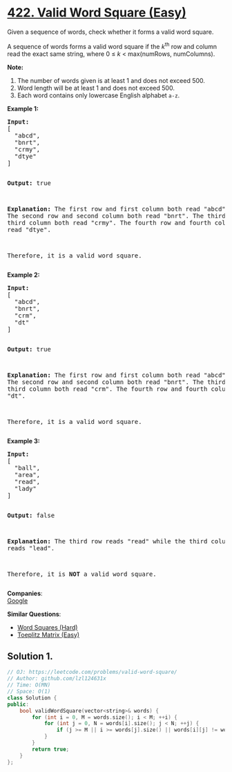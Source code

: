 # [422. Valid Word Square (Easy)](https://leetcode.com/problems/valid-word-square/)

<p>Given a sequence of words, check whether it forms a valid word square.</p>

<p>A sequence of words forms a valid word square if the <i>k</i><sup>th</sup> row and column read the exact same string, where 0 ≤ <i>k</i> &lt; max(numRows, numColumns).</p>

<p><b>Note:</b><br>
</p><ol>
<li>The number of words given is at least 1 and does not exceed 500.</li>
<li>Word length will be at least 1 and does not exceed 500.</li>
<li>Each word contains only lowercase English alphabet <code>a-z</code>.</li>
</ol>
<p></p>

<p><b>Example 1:</b>
</p><pre><b>Input:</b>
[
  "abcd",
  "bnrt",
  "crmy",
  "dtye"
]

<b>Output:</b>
true

<b>Explanation:</b>
The first row and first column both read "abcd".
The second row and second column both read "bnrt".
The third row and third column both read "crmy".
The fourth row and fourth column both read "dtye".

Therefore, it is a valid word square.
</pre>
<p></p>

<p><b>Example 2:</b>
</p><pre><b>Input:</b>
[
  "abcd",
  "bnrt",
  "crm",
  "dt"
]

<b>Output:</b>
true

<b>Explanation:</b>
The first row and first column both read "abcd".
The second row and second column both read "bnrt".
The third row and third column both read "crm".
The fourth row and fourth column both read "dt".

Therefore, it is a valid word square.
</pre>
<p></p>

<p><b>Example 3:</b>
</p><pre><b>Input:</b>
[
  "ball",
  "area",
  "read",
  "lady"
]

<b>Output:</b>
false

<b>Explanation:</b>
The third row reads "read" while the third column reads "lead".

Therefore, it is <b>NOT</b> a valid word square.
</pre>
<p></p>

**Companies**:  
[Google](https://leetcode.com/company/google)

**Similar Questions**:
* [Word Squares (Hard)](https://leetcode.com/problems/word-squares/)
* [Toeplitz Matrix (Easy)](https://leetcode.com/problems/toeplitz-matrix/)

## Solution 1.

```cpp
// OJ: https://leetcode.com/problems/valid-word-square/
// Author: github.com/lzl124631x
// Time: O(MN)
// Space: O(1)
class Solution {
public:
    bool validWordSquare(vector<string>& words) {
        for (int i = 0, M = words.size(); i < M; ++i) {
            for (int j = 0, N = words[i].size(); j < N; ++j) {
                if (j >= M || i >= words[j].size() || words[i][j] != words[j][i]) return false;
            }
        }
        return true;
    }
};
```